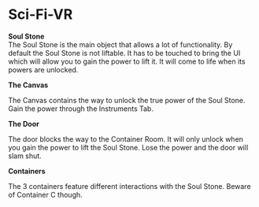 # Sci-Fi-VR

**Soul Stone**<br>
The Soul Stone is the main object that allows a lot of functionality. By default the Soul Stone is not liftable. It has to be touched to bring the UI which will allow you to gain the power to lift it.
It will come to life when its powers are unlocked.

**The Canvas**

The Canvas contains the way to unlock the true power of the Soul Stone. Gain the power through the Instruments Tab.

**The Door**

The door blocks the way to the Container Room. It will only unlock when you gain the power to lift the Soul Stone. Lose the power and the door will slam shut.

**Containers**

The 3 containers feature different interactions with the Soul Stone. Beware of Container C though.
